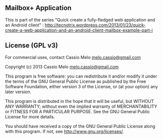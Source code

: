 
<h2>Mailbox+ Application</h2>

This is part of the series "Quick create a fully-fledged web application and an Android client" : http://tecnotrix.wordpress.com/2013/01/23/quick-create-a-web-application-and-an-android-client-mailbox-example-part-i

<h2>License (GPL v3)</h2>

For commercial uses, contact Cassio Melo <melo.cassio@gmail.com>

Copyright (c) 2013 Cassio Melo <melo.cassio@gmail.com>

This program is free software: you can redistribute it and/or modify
it under the terms of the GNU General Public License as published by
the Free Software Foundation, either version 3 of the License, or
(at your option) any later version.

This program is distributed in the hope that it will be useful,
but WITHOUT ANY WARRANTY; without even the implied warranty of
MERCHANTABILITY or FITNESS FOR A PARTICULAR PURPOSE.  See the
GNU General Public License for more details.

You should have received a copy of the GNU General Public License
along with this program.  If not, see <http://www.gnu.org/licenses/>.

